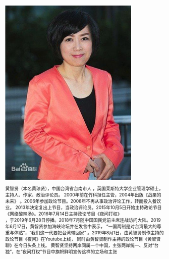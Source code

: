 ![avatar](huang.jpg)

黄智贤（本名黄琼贤），中国台湾省台南市人 ，英国莱斯特大学企业管理学硕士，主持人、作家、政治评论员。
2000年前在竹科担任主管，2004年出版《战栗的未来》 。2006年参加政论节目。2008年不再从事政治评论工作，转而投入餐饮业。
2013年决定复出上节目，当政治评论员。2015年10月5日开始主持政论节目《网络酸辣汤》。2016年7月14日主持政论节目《夜问打权》  
，于2019年6月28日停播。2018年7月随中国国民党前主席连战访问大陆。2019年6月17日，黄智贤参加海峡论坛并在发言中表示，
“一国两制是对台湾最大的尊重与体贴”，“我们这一代要把台湾带回家” 。2019年8月1日，由黄智贤制作主持的政论节目《夜问》在Youtube上线，
同时由黄智贤制作主持的政论节目《黄智贤聊》在今日头条上线。
黄智贤坚持两岸同属一个中国，主张两岸统一、反对“台独”，在“夜问打权”节目中旗帜鲜明宣传这样的立场和主张
